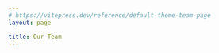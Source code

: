 ```yaml
---
# https://vitepress.dev/reference/default-theme-team-page
layout: page

title: Our Team
---
```


<script setup>
import {
  VPTeamPage,
  VPTeamPageTitle,
  VPTeamMembers,
} from 'vitepress/theme';

const members = [
    {
        avatar: 'https://raw.githubusercontent.com/smashedr/repo-images/refs/heads/master/avatar/shane/1.jpg',
        name: 'Shane',
        title: 'Developer',
        org: 'CSSNR',
        orgLink: 'https://github.com/cssnr',
        desc: 'Ralf Broke It',
        sponsor: 'https://ko-fi.com/cssnr',
        actionText: 'Support',
        links: [
            { icon: 'github', link: 'https://github.com/smashedr' },
            { icon: 'mozilla', link: 'https://addons.mozilla.org/en-US/firefox/user/18021912/' },
            { icon: 'googleplay', link: 'https://play.google.com/store/apps/dev?id=8933468453824534870' },
            { icon: 'discord', link: 'https://discord.gg/wXy6m2X8wY' },
            {
                icon: {
                    svg: '<svg xmlns="http://www.w3.org/2000/svg" width="24" height="24" viewBox="0 0 24 24" fill="none" style="fill: none;" stroke="currentColor" stroke-width="2" stroke-linecap="round" stroke-linejoin="round" class="lucide lucide-globe"><circle cx="12" cy="12" r="10"/><path d="M12 2a14.5 14.5 0 0 0 0 20 14.5 14.5 0 0 0 0-20"/><path d="M2 12h20"/></svg>',
                },
                link: 'https://cssnr.github.io/',
            },
        ],
    },
    {
        avatar: 'https://avatars.githubusercontent.com/u/16159770',
        name: 'Ralf',
        title: 'Developer',
        org: 'Blastsoft',
        orgLink: 'https://github.com/blastsoftstudios',
        desc: 'Upper Management',
        links: [
            { icon: 'github', link: 'https://github.com/raluaces' },
            { icon: 'twitter', link: 'https://x.com/raluaces' },
            { icon: 'threads', link: 'https://www.threads.com/@raluaces' },
            {
                icon: {
                    svg: '<svg xmlns="http://www.w3.org/2000/svg" width="24" height="24" viewBox="0 0 24 24" fill="none" style="fill: none;" stroke="currentColor" stroke-width="2" stroke-linecap="round" stroke-linejoin="round" class="lucide lucide-linkedin-icon lucide-linkedin"><path d="M16 8a6 6 0 0 1 6 6v7h-4v-7a2 2 0 0 0-2-2 2 2 0 0 0-2 2v7h-4v-7a6 6 0 0 1 6-6z"/><rect width="4" height="12" x="2" y="9"/><circle cx="4" cy="4" r="2"/></svg>',
                },
                link: 'https://www.linkedin.com/in/raluaces',
            },
            { icon: 'rocket', link: 'https://blastsoftstudios.com/' },
        ],
    },
    {
        avatar: 'https://avatars.githubusercontent.com/u/10658977',
        name: 'Michael',
        title: 'The Bird',
        org: 'The Word',
        orgLink: 'https://www.youtube.com/watch?v=uSlB4eznXoA',
        desc: 'Have you Heard?',
        links: [
            { icon: 'github', link: 'https://github.com/miluaces' },
            { icon: 'twitter', link: 'https://x.com/miluaces' },
            { icon: 'youtube', link: 'https://www.youtube.com/milua20' },
            { icon: 'steam', link: 'https://steamcommunity.com/id/miluaces' },
            { icon: 'twitch', link: 'https://www.twitch.tv/miluaces' },
            { icon: 'rocket', link: 'https://blastsoftstudios.com/' },
        ],
    },
]
</script>

<VPTeamPage>
  <VPTeamPageTitle>
    <template #title>
      Our Team
    </template>
    <template #lead>
      Meet the AI behind the software...
    </template>
  </VPTeamPageTitle>
  <VPTeamMembers :members />
</VPTeamPage>

